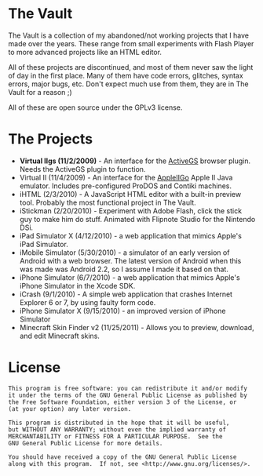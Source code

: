 The Vault
========

The Vault is a collection of my abandoned/not working projects that I have made over the years. These range from small experiments with Flash Player to more advanced projects like an HTML editor.

All of these projects are discontinued, and most of them never saw the light of day in the first place. Many of them have code errors, glitches, syntax errors, major bugs, etc. Don't expect much use from them, they are in The Vault for a reason ;)

All of these are open source under the GPLv3 license.

The Projects
=======
* **Virtual IIgs (11/2/2009)** - An interface for the [ActiveGS](http://activegs.freetoolsassociation.com/) browser plugin. Needs the ActiveGS plugin to function.
* Virtual II (11/4/2009) - An interface for the [AppleIIGo](http://code.google.com/p/appleiigo/) Apple II Java emulator. Includes pre-configured ProDOS and Contiki machines.
* iHTML (2/3/2010) - A JavaScript HTML editor with a built-in preview tool. Probably the most functional project in The Vault.
* iStickman (2/20/2010) - Experiment with Adobe Flash, click the stick guy to make him do stuff. Animated with Flipnote Studio for the Nintendo DSi.
* iPad Simulator X (4/12/2010) - a web application that mimics Apple's iPad Simulator.
* iMobile Simulator (5/30/2010) - a simulator of an early version of Android with a web browser. The latest version of Android when this was made was Android 2.2, so I assume I made it based on that.
* iPhone Simulator (6/7/2010) - a web application that mimics Apple's iPhone Simulator in the Xcode SDK.
* iCrash (9/1/2010) - A simple web application that crashes Internet Explorer 6 or 7, by using faulty form code.
* iPhone Simulator X (9/15/2010) - an improved version of iPhone Simulator
* Minecraft Skin Finder v2 (11/25/2011) - Allows you to preview, download, and edit Minecraft skins.

License
=======

    This program is free software: you can redistribute it and/or modify
    it under the terms of the GNU General Public License as published by
    the Free Software Foundation, either version 3 of the License, or
    (at your option) any later version.

    This program is distributed in the hope that it will be useful,
    but WITHOUT ANY WARRANTY; without even the implied warranty of
    MERCHANTABILITY or FITNESS FOR A PARTICULAR PURPOSE.  See the
    GNU General Public License for more details.

    You should have received a copy of the GNU General Public License
    along with this program.  If not, see <http://www.gnu.org/licenses/>.
